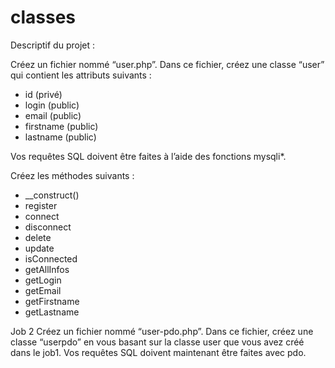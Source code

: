 # classes

Descriptif du projet :

Créez un fichier nommé “user.php”. Dans ce fichier, créez une classe
“user” qui contient les attributs suivants :
- id (privé)
- login (public)
- email (public)
- firstname (public)
- lastname (public)

Vos requêtes SQL doivent être faites à l’aide des fonctions mysqli*.

Créez les méthodes suivants :

- __construct()
- register
- connect
- disconnect 
- delete 
- update 
- isConnected
- getAllInfos
- getLogin
- getEmail 
- getFirstname 
- getLastname

Job 2
Créez un fichier nommé “user-pdo.php”. Dans ce fichier, créez une classe
“userpdo” en vous basant sur la classe user que vous avez créé dans le
job1. Vos requêtes SQL doivent maintenant être faites avec pdo.
